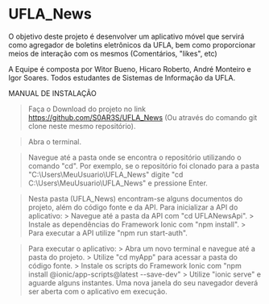 # UFLA_News

O objetivo deste projeto é desenvolver um aplicativo móvel que servirá como agregador de boletins eletrônicos da UFLA, bem como proporcionar meios de interação com os mesmos (Comentários, "likes", etc)

A Equipe é composta por Witor Bueno, Hicaro Roberto, André Monteiro e Igor Soares. Todos estudantes de Sistemas de Informação da UFLA.


MANUAL DE INSTALAÇÃO

>  Faça o Download do projeto no link https://github.com/S0AR3S/UFLA_News (Ou através do comando git clone neste mesmo repositório).

>  Abra o terminal.

>  Navegue até a pasta onde se encontra o repositório utilizando o comando "cd". Por exemplo, se o repositório foi clonado para a pasta "C:\Users\MeuUsuario\UFLA_News" digite "cd C:\Users\MeuUsuario\UFLA_News" e pressione Enter.

>   Nesta pasta (UFLA_News) encontram-se alguns documentos do projeto, além do código fonte e da API. Para inicializar a API do aplicativo:
    > Navegue até a pasta da API com "cd UFLANewsApi".
    > Instale as dependências do Framework Ionic com "npm install".
    > Para executar a API utilize "npm run start-auth".
    
>   Para executar o aplicativo:
    > Abra um novo terminal e navegue até a pasta do projeto.
    > Utilize "cd myApp" para acessar a pasta do código fonte.
    > Instale os scripts do Framework Ionic com  "npm install @ionic/app-scripts@latest --save-dev"
    > Utilize "ionic serve" e aguarde alguns instantes. Uma nova janela do seu navegador deverá ser aberta com o aplicativo em execução.
